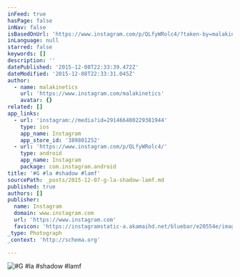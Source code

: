 ```yaml
---
inFeed: true
hasPage: false
inNav: false
isBasedOnUrl: 'https://www.instagram.com/p/QLfyWRolc4/?taken-by=malakinetics'
inLanguage: null
starred: false
keywords: []
description: ''
datePublished: '2015-12-08T22:33:39.472Z'
dateModified: '2015-12-08T22:33:31.045Z'
author:
  - name: malakinetics
    url: 'https://www.instagram.com/malakinetics'
    avatar: {}
related: []
app_links:
  - url: 'instagram://media?id=291466400229381944'
    type: ios
    app_name: Instagram
    app_store_id: '389801252'
  - url: 'https://www.instagram.com/p/QLfyWRolc4/'
    type: android
    app_name: Instagram
    package: com.instagram.android
title: '#G #la #shadow #lamf'
sourcePath: _posts/2015-12-07-g-la-shadow-lamf.md
published: true
authors: []
publisher:
  name: Instagram
  domain: www.instagram.com
  url: 'https://www.instagram.com'
  favicon: 'https://instagramstatic-a.akamaihd.net/bluebar/e20554e/images/ico/favicon.ico'
_type: Photograph
_context: 'http://schema.org'

---
```

![#G #la #shadow #lamf](https://s3-us-west-2.amazonaws.com/the-grid-img/p/9df22926ab3ef2468ab359811ef197b7eff1dec3.jpg)